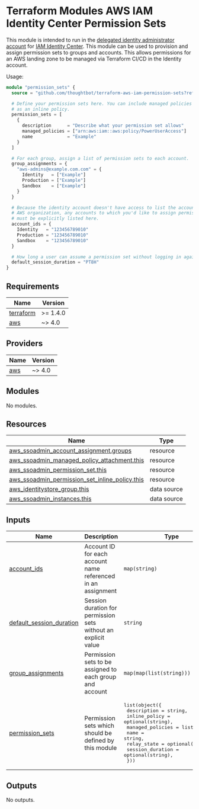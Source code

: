 # Terraform Modules AWS IAM Identity Center Permission Sets

This module is intended to run in the [delegated identity administrator account]
for [IAM Identity Center]. This module can be used to provision and assign
permission sets to groups and accounts. This allows permissions for an AWS
landing zone to be managed via Terraform CI/CD in the Identity account.

Usage:

``` terraform
module "permission_sets" {
  source = "github.com/thoughtbot/terraform-aws-iam-permission-sets?ref=VERSION"

  # Define your permission sets here. You can include managed policies as well
  # as an inline policy.
  permission_sets = [
    {
      description      = "Describe what your permission set allows"
      managed_policies = ["arn:aws:iam::aws:policy/PowerUserAccess"]
      name             = "Example"
    }
  ]

  # For each group, assign a list of permission sets to each account.
  group_assignments = {
    "aws-admins@example.com.com" = {
      Identity   = ["Example"]
      Production = ["Example"]
      Sandbox    = ["Example"]
    }
  }

  # Because the identity account doesn't have access to list the accounts in the
  # AWS organization, any accounts to which you'd like to assign permission sets
  # must be explicitly listed here.
  account_ids = {
    Identity   = "123456789010"
    Production = "123456789010"
    Sandbox    = "123456789010"
  }

  # How long a user can assume a permission set without logging in again.
  default_session_duration = "PT8H"
}
```

[delegated identity administrator account]: https://docs.aws.amazon.com/singlesignon/latest/userguide/delegated-admin.html
[IAM Identity Center]: https://docs.aws.amazon.com/singlesignon/latest/userguide/what-is.html

<!-- BEGIN_TF_DOCS -->
## Requirements

| Name | Version |
|------|---------|
| <a name="requirement_terraform"></a> [terraform](#requirement\_terraform) | >= 1.4.0 |
| <a name="requirement_aws"></a> [aws](#requirement\_aws) | ~> 4.0 |

## Providers

| Name | Version |
|------|---------|
| <a name="provider_aws"></a> [aws](#provider\_aws) | ~> 4.0 |

## Modules

No modules.

## Resources

| Name | Type |
|------|------|
| [aws_ssoadmin_account_assignment.groups](https://registry.terraform.io/providers/hashicorp/aws/latest/docs/resources/ssoadmin_account_assignment) | resource |
| [aws_ssoadmin_managed_policy_attachment.this](https://registry.terraform.io/providers/hashicorp/aws/latest/docs/resources/ssoadmin_managed_policy_attachment) | resource |
| [aws_ssoadmin_permission_set.this](https://registry.terraform.io/providers/hashicorp/aws/latest/docs/resources/ssoadmin_permission_set) | resource |
| [aws_ssoadmin_permission_set_inline_policy.this](https://registry.terraform.io/providers/hashicorp/aws/latest/docs/resources/ssoadmin_permission_set_inline_policy) | resource |
| [aws_identitystore_group.this](https://registry.terraform.io/providers/hashicorp/aws/latest/docs/data-sources/identitystore_group) | data source |
| [aws_ssoadmin_instances.this](https://registry.terraform.io/providers/hashicorp/aws/latest/docs/data-sources/ssoadmin_instances) | data source |

## Inputs

| Name | Description | Type | Default | Required |
|------|-------------|------|---------|:--------:|
| <a name="input_account_ids"></a> [account\_ids](#input\_account\_ids) | Account ID for each account name referenced in an assignment | `map(string)` | n/a | yes |
| <a name="input_default_session_duration"></a> [default\_session\_duration](#input\_default\_session\_duration) | Session duration for permission sets without an explicit value | `string` | n/a | yes |
| <a name="input_group_assignments"></a> [group\_assignments](#input\_group\_assignments) | Permission sets to be assigned to each group and account | `map(map(list(string)))` | n/a | yes |
| <a name="input_permission_sets"></a> [permission\_sets](#input\_permission\_sets) | Permission sets which should be defined by this module | <pre>list(object({<br>    description      = string,<br>    inline_policy    = optional(string),<br>    managed_policies = list(string),<br>    name             = string,<br>    relay_state      = optional(string),<br>    session_duration = optional(string),<br>  }))</pre> | n/a | yes |

## Outputs

No outputs.
<!-- END_TF_DOCS -->
